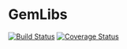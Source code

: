 # GemLibs
[![Build Status](https://secure.travis-ci.org/ughuuu/GemLibs.png?branch=master)](https://travis-ci.org/ughuuu/GemLibs)
[![Coverage Status](https://coveralls.io/repos/ughuuu/GemLibs/badge.svg?branch=master)](https://coveralls.io/r/ughuuu/GemLibs/?branch=master)
